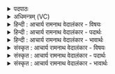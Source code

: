 <details><summary>पदपाठः</summary>

आ꣢। इ꣣न्द्र। याहि। ह꣡रि꣢꣯भिः। उ꣡प꣢꣯। क꣡ण्व꣢꣯स्य। सु꣣ष्टुति꣢म्। सु꣣। स्तुति꣢म्। दि꣣वः꣢। अ꣣मु꣡ष्य꣢। शा꣡स꣢꣯तः। दि꣡व꣢꣯म्। य꣣य꣢। दि꣣वावसो। दिवा। वसो। १८०७।
</details>

<details><summary>अधिमन्त्रम् (VC)</summary>

- इन्द्रः
- नीपातिथिः काण्वः
- अनुष्टुप्
- गान्धारः
</details>

<details><summary>हिन्दी : आचार्य रामनाथ वेदालंकार - विषयः</summary>

प्रथम ऋचा पूर्वार्चिक में ३४८ क्रमाङ्क पर व्याख्यात हो चुकी है। यहाँ उपासक जगदीश्वर को पुकार रहा है।
</details>

<details><summary>हिन्दी : आचार्य रामनाथ वेदालंकार - पदार्थः</summary>

पदार्थान्वयभाषाः -  हे (इन्द्र) जगदीश्वर ! आप (हरिभिः) आनन्द-रसों के साथ (कण्वस्य) मेधावी उपासक की (सुष्टुतिम्) उत्कृष्ट स्तुति में (उप-आयाहि) आओ। हे (दिवावसो) दीप्तिधन जगदीश ! (दिवः) तेजोमयी देह-रूप अयोध्या पुरी के (शासतः) शासक (अमुष्य) इस मेधावी उपासक की (दिवम्) तेजोमयी देह-पुरी में,आप (यय) पहुँचो ॥१॥
</details>

<details><summary>हिन्दी : आचार्य रामनाथ वेदालंकार - भावार्थः</summary>

भावार्थभाषाः -  जैसे परमेश्वर ब्रह्माण्ड का शासक है,वैसे ही जीवात्मा देह का शासक है। वह चक्रवर्त्ती सम्राट् जगदीश्वर स्तोता की देहपुरी में आकर आतिथ्य स्वीकार करे ॥१॥
</details>

<details><summary>संस्कृत : आचार्य रामनाथ वेदालंकार - विषयः</summary>

तत्र प्रथमा ऋक् पूर्वार्चिके ३४८ क्रमाङ्के व्याख्यातपूर्वा। अत्रोपासकेन जगदीश्वर आहूयते।
</details>

<details><summary>संस्कृत : आचार्य रामनाथ वेदालंकार - पदार्थः</summary>

पदार्थान्वयभाषाः -  हे (इन्द्र) जगदीश्वर ! त्वम् (हरिभिः) आनन्दरसरूपैः सोमरसैः सह[हरिः सोमः। निरु० ४।१९] (कण्वस्य) मेधाविनः उपासकस्य।[कण्व इति मेधाविनाम। निघं० ३।१५।] (सुष्टुतिम्) शोभनां स्तुतिम् (उप-आ-याहि) उपागच्छ। हे (दिवावसो) दीप्तिधन जगदीश ! (दिवः) द्योतमानायाः देहरूपाया अयोध्यापुर्याः (शासतः) शासकस्य (अमुष्य) मेधाविनः उपासकस्य (दिवम्) द्योतमानां देहपुरीम्,त्वम् (यय२) गच्छ।[या प्रापणे अदादिः,छान्दसः शपः श्लुः,ततो लोडन्तं मध्यमैकवचने छान्दसं रूपम्। ‘लोट् च’ अ० ८।१।५२ इति निघातप्रतिषेधः। देहपुर्या अयोध्येति नाम। यथाह श्रुतिः—अ॒ष्टाच॑क्रा॒ नव॑द्वारा दे॒वानां॒ पुर॑यो॒ध्या (अथ० १०।२।३१) इति]॥१॥
</details>

<details><summary>संस्कृत : आचार्य रामनाथ वेदालंकार - भावार्थः</summary>

भावार्थभाषाः -  यथा परमेश्वरो ब्रह्माण्डस्य शासकस्तथा जीवात्मा देहस्य शासकः। स चक्रवर्ती सम्राड् जगदीश्वरः स्तोतुर्देहपुरं समागम्यातिथ्यं स्वीकरोतु ॥१॥
</details>